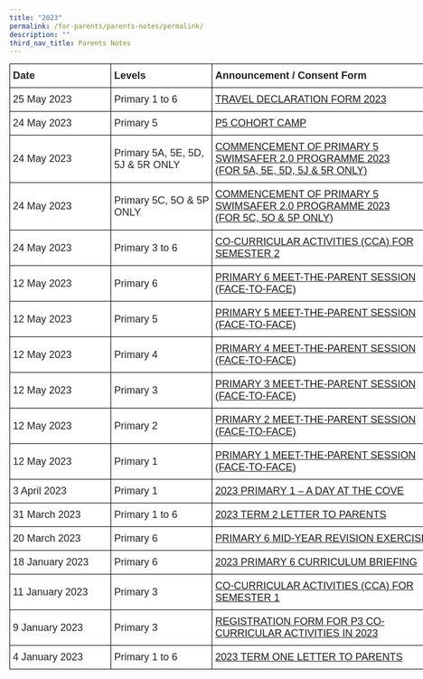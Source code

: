 ```yaml
---
title: "2023"
permalink: /for-parents/parents-notes/permalink/
description: ""
third_nav_title: Parents Notes
---
```

<style type="text/css">
.tg  {border-collapse:collapse;border-spacing:0;margin:0px auto;}
.tg td{border-color:black;border-style:solid;border-width:1px;font-family:Arial, sans-serif;font-size:14px;
  overflow:hidden;padding:10px 5px;word-break:normal;}
.tg th{border-color:black;border-style:solid;border-width:1px;font-family:Arial, sans-serif;font-size:14px;
  font-weight:normal;overflow:hidden;padding:10px 5px;word-break:normal;}
.tg .tg-4jv7{background-color:#FFF;color:#222;font-size:18px;font-weight:bold;text-align:left;vertical-align:middle}
.tg .tg-porg{background-color:#FFF;color:#222;font-size:18px;text-align:left;vertical-align:middle}
.tg .tg-3zup{background-color:#FFF;color:#4067AE;font-size:18px;text-align:left;vertical-align:middle}
.tg .tg-613a{background-color:#FFF;color:#0382CB;font-size:18px;text-align:left;vertical-align:middle}
</style>
<table class="tg" style="undefined;table-layout: fixed; width: 758px">
<colgroup>
<col style="width: 182px">
<col style="width: 182px">
<col style="width: 405px">
</colgroup>
<tbody>
  <tr>
    <td class="tg-4jv7">Date</td>
    <td class="tg-4jv7">Levels </td>
    <td class="tg-4jv7">Announcement / Consent Form</td>
  </tr>
			<tr>
    <td class="tg-porg">25 May 2023</td>
    <td class="tg-porg">Primary 1 to 6</td>
    <td class="tg-3zup"><a target="_blank" href="https://go.gov.sg/traveldeclarationform2023">TRAVEL DECLARATION FORM 2023 </a>
		</td>
  </tr>
	<tr>
    <td class="tg-porg">24 May 2023</td>
    <td class="tg-porg">Primary 5</td>
    <td class="tg-3zup"><a target="_blank" href="https://go.gov.sg/p5cohortcamp">P5 COHORT CAMP</a>
		</td>
  </tr>
		<tr>
    <td class="tg-porg">24 May 2023</td>
    <td class="tg-porg">Primary 5A, 5E, 5D, 5J &amp; 5R ONLY</td>
    <td class="tg-3zup"><a target="_blank" href="https://go.gov.sg/p5swimsafer2023progp5adejr">COMMENCEMENT OF PRIMARY 5 SWIMSAFER 2.0 PROGRAMME 2023 <br>(FOR 5A, 5E, 5D, 5J &amp; 5R ONLY)</a>
		</td>
  </tr>
	<tr>
    <td class="tg-porg">24 May 2023</td>
    <td class="tg-porg">Primary 5C, 5O &amp; 5P ONLY</td>
    <td class="tg-3zup"><a target="_blank" href="https://go.gov.sg/p5swimsaferprog2023">COMMENCEMENT OF PRIMARY 5 SWIMSAFER 2.0 PROGRAMME 2023 <br>(FOR 5C, 5O &amp; 5P ONLY)</a>
		</td>
  </tr>
	<tr>
    <td class="tg-porg">24 May 2023</td>
    <td class="tg-porg">Primary 3 to 6</td>
    <td class="tg-3zup"><a target="_blank" href="https://go.gov.sg/ccaschedulesem22023">CO-CURRICULAR ACTIVITIES (CCA) FOR SEMESTER 2 </a>
		</td>
  </tr>
		<tr>
    <td class="tg-porg">12 May 2023</td>
    <td class="tg-porg">Primary 6</td>
    <td class="tg-3zup"><a target="_blank" href="https://go.gov.sg/p6mtp">PRIMARY 6 MEET-THE-PARENT SESSION (FACE-TO-FACE) </a>
		</td>
  </tr>
	<tr>
    <td class="tg-porg">12 May 2023</td>
    <td class="tg-porg">Primary 5</td>
    <td class="tg-3zup"><a target="_blank" href="https://go.gov.sg/p5mtp">PRIMARY 5 MEET-THE-PARENT SESSION (FACE-TO-FACE) </a>
		</td>
  </tr>
		<tr>
    <td class="tg-porg">12 May 2023</td>
    <td class="tg-porg">Primary 4</td>
    <td class="tg-3zup"><a target="_blank" href="https://go.gov.sg/p4mtp">PRIMARY 4 MEET-THE-PARENT SESSION (FACE-TO-FACE) </a>
		</td>
  </tr>
		<tr>
    <td class="tg-porg">12 May 2023</td>
    <td class="tg-porg">Primary 3</td>
    <td class="tg-3zup"><a target="_blank" href="https://go.gov.sg/p3mtp">PRIMARY 3 MEET-THE-PARENT SESSION (FACE-TO-FACE) </a>
		</td>
  </tr>
		<tr>
    <td class="tg-porg">12 May 2023</td>
    <td class="tg-porg">Primary 2</td>
    <td class="tg-3zup"><a target="_blank" href="https://go.gov.sg/p2mtp">PRIMARY 2 MEET-THE-PARENT SESSION (FACE-TO-FACE) </a>
		</td>
  </tr>
	<tr>
    <td class="tg-porg">12 May 2023</td>
    <td class="tg-porg">Primary 1</td>
    <td class="tg-3zup"><a target="_blank" href="https://go.gov.sg/p1mtp">PRIMARY 1 MEET-THE-PARENT SESSION (FACE-TO-FACE) </a>
		</td>
  </tr>
		<tr>
    <td class="tg-porg">3 April 2023</td>
    <td class="tg-porg">Primary 1</td>
    <td class="tg-3zup"><a target="_blank" href="https://go.gov.sg/p1adayatthecove2023">2023 PRIMARY 1 – A DAY AT THE COVE</a>
		</td>
  </tr>
		<tr>
    <td class="tg-porg">31 March 2023</td>
    <td class="tg-porg">Primary 1 to 6</td>
    <td class="tg-3zup"><a target="_blank" href="https://go.gov.sg/t2lettertoparents2023">2023 TERM 2 LETTER TO PARENTS</a>
		</td>
  </tr>
	<tr>
    <td class="tg-porg">20 March 2023</td>
    <td class="tg-porg">Primary 6</td>
    <td class="tg-3zup"><a target="_blank" href="https://go.gov.sg/p62023midyearrevisionexercise">PRIMARY 6 MID-YEAR REVISION EXERCISE</a>
		</td>
  </tr>
			<tr>
    <td class="tg-porg">18 January 2023</td>
    <td class="tg-porg">Primary 6</td>
    <td class="tg-3zup"><a target="_blank" href="https://go.gov.sg/p6curriculumbriefing2023">2023 PRIMARY 6 CURRICULUM BRIEFING</a>
		</td>
  </tr>
			<tr>
    <td class="tg-porg">11 January 2023</td>
    <td class="tg-porg">Primary 3</td>
    <td class="tg-3zup"><a target="_blank" href="https://go.gov.sg/p3ccaregistrationform2023">CO-CURRICULAR ACTIVITIES (CCA) FOR SEMESTER 1 </a>
		</td>
  </tr>
			<tr>
    <td class="tg-porg">9 January 2023</td>
    <td class="tg-porg">Primary 3</td>
    <td class="tg-3zup"><a target="_blank" href="https://go.gov.sg/p3ccaregistrationform2023">REGISTRATION FORM FOR P3 CO-CURRICULAR ACTIVITIES IN 2023 </a>
		</td>
  </tr>
		<tr>
    <td class="tg-porg">4 January 2023</td>
    <td class="tg-porg">Primary 1 to 6</td>
    <td class="tg-3zup"><a target="_blank" href="https://go.gov.sg/t1lettertoparents">2023 TERM ONE LETTER TO PARENTS  </a>
		</td>
  </tr>
	
</tbody></table>